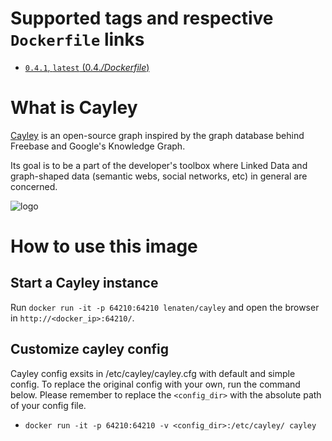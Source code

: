 # Supported tags and respective `Dockerfile` links
-	[`0.4.1`, `latest` (0.4.*/Dockerfile*)](https://github.com/lenaten/cayley/blob/master/Dockerfile)

# What is Cayley

[Cayley](https://github.com/google/cayley) is an open-source graph inspired by the graph database behind Freebase and Google's Knowledge Graph.

Its goal is to be a part of the developer's toolbox where Linked Data and graph-shaped data (semantic webs, social networks, etc) in general are concerned.

![logo](https://raw.githubusercontent.com/google/cayley/master/static/branding/cayley_side.png?raw=true)

# How to use this image

## Start a Cayley instance
Run `docker run -it -p 64210:64210 lenaten/cayley` and open the browser in `http://<docker_ip>:64210/`.

## Customize cayley config
Cayley config exsits in /etc/cayley/cayley.cfg with default and simple config. To replace the original config with your own, run the command below. Please remember to replace the `<config_dir>` with the absolute path of your config file. 
- `docker run -it -p 64210:64210 -v <config_dir>:/etc/cayley/ cayley`
